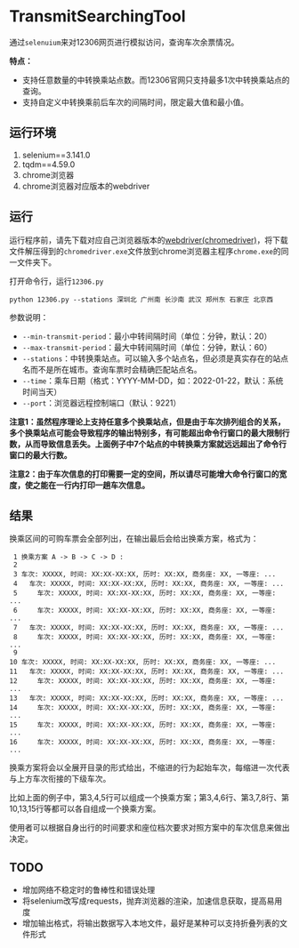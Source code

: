 # TransmitSearchingTool

通过`selenuium`来对12306网页进行模拟访问，查询车次余票情况。

**特点：**

- 支持任意数量的中转换乘站点数。而12306官网只支持最多1次中转换乘站点的查询。
- 支持自定义中转换乘前后车次的间隔时间，限定最大值和最小值。

## 运行环境

1. selenium==3.141.0
2. tqdm==4.59.0
3. chrome浏览器
4. chrome浏览器对应版本的webdriver

## 运行

运行程序前，请先下载对应自己浏览器版本的[webdriver(chromedriver)](http://npm.taobao.org/mirrors/chromedriver/)，将下载文件解压得到的`chromedriver.exe`文件放到chrome浏览器主程序`chrome.exe`的同一文件夹下。

打开命令行，运行`12306.py`

```
python 12306.py --stations 深圳北 广州南 长沙南 武汉 郑州东 石家庄 北京西
```

参数说明：

- `--min-transmit-period`：最小中转间隔时间（单位：分钟，默认：20）
- `--max-transmit-period`：最大中转间隔时间（单位：分钟，默认：60）
- `--stations`：中转换乘站点。可以输入多个站点名，但必须是真实存在的站点名而不是所在城市。查询车票时会精确匹配站点名。
- `--time`：乘车日期（格式：YYYY-MM-DD，如：2022-01-22，默认：系统时间当天）
- `--port`：浏览器远程控制端口（默认：9221）

**注意1：虽然程序理论上支持任意多个换乘站点，但是由于车次排列组合的关系，多个换乘站点可能会导致程序的输出特别多，有可能超出命令行窗口的最大限制行数，从而导致信息丢失。上面例子中7个站点的中转换乘方案就远远超出了命令行窗口的最大行数。**

**注意2：由于车次信息的打印需要一定的空间，所以请尽可能增大命令行窗口的宽度，使之能在一行内打印一趟车次信息。**

## 结果

换乘区间的可购车票会全部列出，在输出最后会给出换乘方案，格式为：

```
 1 换乘方案 A -> B -> C -> D :
 2 
 3 车次: XXXXX, 时间: XX:XX-XX:XX, 历时: XX:XX, 商务座: XX, 一等座: ...
 4   车次: XXXXX, 时间: XX:XX-XX:XX, 历时: XX:XX, 商务座: XX, 一等座: ...
 5     车次: XXXXX, 时间: XX:XX-XX:XX, 历时: XX:XX, 商务座: XX, 一等座: ...
 6     车次: XXXXX, 时间: XX:XX-XX:XX, 历时: XX:XX, 商务座: XX, 一等座: ...
 7   车次: XXXXX, 时间: XX:XX-XX:XX, 历时: XX:XX, 商务座: XX, 一等座: ...
 8     车次: XXXXX, 时间: XX:XX-XX:XX, 历时: XX:XX, 商务座: XX, 一等座: ...
 9 
10 车次: XXXXX, 时间: XX:XX-XX:XX, 历时: XX:XX, 商务座: XX, 一等座: ...
11   车次: XXXXX, 时间: XX:XX-XX:XX, 历时: XX:XX, 商务座: XX, 一等座: ...
12     车次: XXXXX, 时间: XX:XX-XX:XX, 历时: XX:XX, 商务座: XX, 一等座: ...
13   车次: XXXXX, 时间: XX:XX-XX:XX, 历时: XX:XX, 商务座: XX, 一等座: ...
14     车次: XXXXX, 时间: XX:XX-XX:XX, 历时: XX:XX, 商务座: XX, 一等座: ...
15     车次: XXXXX, 时间: XX:XX-XX:XX, 历时: XX:XX, 商务座: XX, 一等座: ...
16     车次: XXXXX, 时间: XX:XX-XX:XX, 历时: XX:XX, 商务座: XX, 一等座: ...
```

换乘方案将会以全展开目录的形式给出，不缩进的行为起始车次，每缩进一次代表与上方车次衔接的下级车次。

比如上面的例子中，第3,4,5行可以组成一个换乘方案；第3,4,6行、第3,7,8行、第10,13,15行等都可以各自组成一个换乘方案。

使用者可以根据自身出行的时间要求和座位档次要求对照方案中的车次信息来做出决定。

## TODO

- 增加网络不稳定时的鲁棒性和错误处理
- 将selenium改写成requests，抛弃浏览器的渲染，加速信息获取，提高易用度
- 增加输出格式，将输出数据写入本地文件，最好是某种可以支持折叠列表的文件形式
